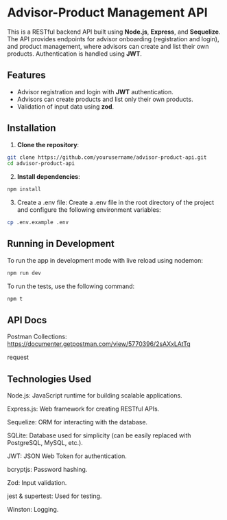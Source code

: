 # Advisor-Product Management API

This is a RESTful backend API built using **Node.js**, **Express**, and **Sequelize**. The API provides endpoints for advisor onboarding (registration and login), and product management, where advisors can create and list their own products. Authentication is handled using **JWT**.

## **Features**

-   Advisor registration and login with **JWT** authentication.
-   Advisors can create products and list only their own products.
-   Validation of input data using **zod**.

## **Installation**

1. **Clone the repository**:

```bash
git clone https://github.com/yourusername/advisor-product-api.git
cd advisor-product-api
```

2. **Install dependencies**:

```bash
npm install
```

3. Create a .env file: Create a .env file in the root directory of the project and configure the following environment variables:

```bash
cp .env.example .env
```

## **Running in Development**

To run the app in development mode with live reload using nodemon:

```bash
npm run dev
```

To run the tests, use the following command:

```bash
npm t
```

## **API Docs**

Postman Collections: https://documenter.getpostman.com/view/5770396/2sAXxLAtTq

request

## Technologies Used

Node.js: JavaScript runtime for building scalable applications.

Express.js: Web framework for creating RESTful APIs.

Sequelize: ORM for interacting with the database.

SQLite: Database used for simplicity (can be easily replaced with PostgreSQL, MySQL, etc.).

JWT: JSON Web Token for authentication.

bcryptjs: Password hashing.

Zod: Input validation.

jest & supertest: Used for testing.

Winston: Logging.
